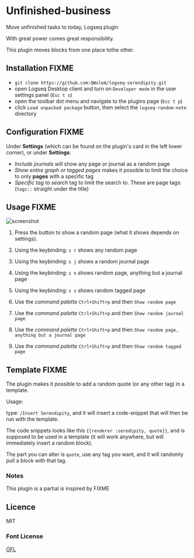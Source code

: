 # Unfinished-business
Move unfinished tasks to today, Logseq plugin

With great power comes great responsibility.

This plugin moves blocks from one place tothe other. 

## Installation FIXME

- `git clone https://github.com:QWxleA/logseq-serendipity.git`
- open Logseq Desktop client and turn on `Developer mode` in the user settings panel (`Esc t s`)
- open the toolbar dot menu and navigate to the plugins page (`Esc t p`)
- click `Load unpacked package` button, then select the `logseq-random-note` directory

## Configuration FIXME

Under **Settings** (which can be found on the plugin's card in the left lower corner), or under **Settings**:

- *Include journals* will show any page *or* journal as a random page
- *Show entire graph or tagged pages* makes it possible to limit the choice to only **pages** with a specific tag
- *Specific tag to search* tag to limit the search to. These are page tags: (`tags::` straight under the title)

## Usage FIXME

![screenshot](./screenshot.png)

1. Press the button to show a random page (what it shows depends on settings).

2. Using the keybinding: `s r` shows any random page
3. Using the keybinding: `s j` shows a random journal page
4. Using the keybinding: `s n` shows random page, anything but a journal page
5. Using the keybinding: `s s` shows random tagged page

6. Use the *command palette* `Ctrl+Shift+p` and then `Show random page`
7. Use the *command palette* `Ctrl+Shift+p` and then `Show random journal page`
8. Use the *command palette* `Ctrl+Shift+p` and then `Show random page, anything but a journal page`
9. Use the *command palette* `Ctrl+Shift+p` and then `Show random tagged page`

## Template FIXME

The plugin makes it possible to add a random quote (or any other tag) in a template.

Usage:

type: `/Insert Serendipity`, and it will insert a code-snippet that will then be run with the template.

The code snippets looks like this `{{renderer :seredipity, quote}}`, and is supposed to be used in a template (it will work anywhere, but will immediately insert a random block).

The part you can alter is `quote`, use any tag you want, and it will randomly pull a block with that tag.

### Notes

This plugin is a partial is inspired by FIXME

## Licence

MIT

### Font License

[OFL](./OFL.txt)